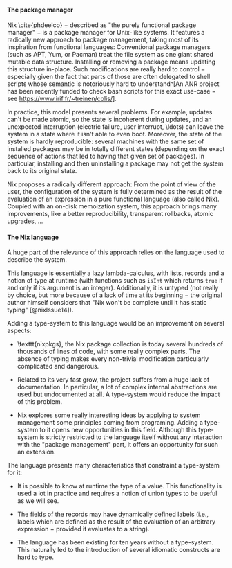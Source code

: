 #### The package manager

Nix \cite{phdeelco} − described as "the purely functional package manager" − is
a package manager for Unix-like systems.
It features a radically new approach to package management, taking most of its
inspiration from functional languages:
Conventional package managers (such as APT, Yum, or Pacman) treat the file
system as one giant shared mutable data structure.
Installing or removing a package means updating this structure in-place.
Such modifications are really hard to control − especially given the fact that
parts of those are often delegated to shell scripts whose semantic is
notoriously hard to understand^[An ANR project has been recently funded to
check bash scripts for this exact use-case − see
https://www.irif.fr/~treinen/colis/].

In practice, this model presents several problems. For example, updates can't
be made atomic, so the state is incoherent during updates, and an unexpected
interruption (electric failure, user interrupt, \ldots) can leave the system in
a state where it isn't able to even boot.
Moreover, the state of the system is hardly reproducible: several machines with
the same set of installed packages may be in totally different states
(depending on the exact sequence of actions that led to having that given set
of packages). In particular, installing and then uninstalling a package may not
get the system back to its original state.

Nix proposes a radically different approach: From the point of view of the
user, the configuration of the system is fully determined as the result of the
evaluation of an expression in a pure functional language (also called Nix).
Coupled with an on-disk memoization system, this approach brings many
improvements, like a better reproducibility, transparent rollbacks, atomic
upgrades, …

#### The Nix language

A huge part of the relevance of this approach relies on the language used to
describe the system.

This language is essentially a lazy lambda-calculus, with lists,
records and a notion of type at runtime (with functions such as `isInt` which
returns `true` if and only if its argument is an integer).
Additionally, it is untyped (not really by choice, but more because of a lack
of time at its beginning − the original author himself considers that "Nix
won't be complete until it has static typing" [@nixIssue14]).

Adding a type-system to this language would be an improvement on several
aspects:

- \texttt{nixpkgs}, the Nix package collection is today several hundreds of
  thousands of lines of code, with some really complex parts.
  The absence of typing makes every non-trivial modification particularly
  complicated and dangerous.

- Related to its very fast grow, the project suffers from a huge lack of
  documentation. In particular, a lot of complex internal abstractions are used
  but undocumented at all.
  A type-system would reduce the impact of this problem.

- Nix explores some really interesting ideas by applying to system management
  some principles coming from programing. Adding a type-system to it opens new
  opportunities in this field.
  Although this type-system is strictly restricted to the language itself
  without any interaction with the "package management" part, it offers an
  opportunity for such an extension.

The language presents many characteristics that constraint a type-system for it:

- It is possible to know at runtime the type of a value. This functionality is
  used a lot in practice and requires a notion of union types to be useful as
  we will see.

- The fields of the records may have dynamically defined labels (i.e., labels
  which are defined as the result of the evaluation of an arbitrary expression
  − provided it evaluates to a string).

- The language has been existing for ten years without a type-system. This
  naturally led to the introduction of several idiomatic constructs are hard to
  type.
